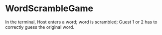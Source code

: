 # WordScrambleGame
In the terminal, Host enters a word; word is scrambled; Guest 1 or 2 has to correctly guess the original word.
